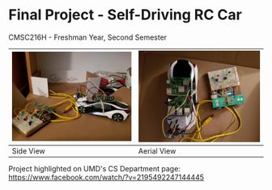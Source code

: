 # Final Project - Self-Driving RC Car
CMSC216H - Freshman Year, Second Semester
  
| ![](1.jpg) | ![](2.jpg) | 
| --- | --- |  
| Side View | Aerial View |

Project highlighted on UMD's CS Department page:
https://www.facebook.com/watch/?v=2195492247144445